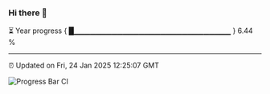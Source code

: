 ### Hi there 👋

⏳ Year progress { █▁▁▁▁▁▁▁▁▁▁▁▁▁▁▁▁▁▁▁▁▁▁▁▁▁▁▁▁▁ } 6.44 %

---

⏰ Updated on Fri, 24 Jan 2025 12:25:07 GMT

![Progress Bar CI](https://github.com/liununu/liununu/workflows/Progress%20Bar%20CI/badge.svg)
